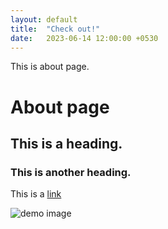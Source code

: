 ```yaml
---
layout: default
title:  "Check out!"
date:   2023-06-14 12:00:00 +0530
---
```

This is about page.

# About page

## This is a heading.

### This is another heading.

This is a [link](http://www.bineethk.github.io)

![demo image](/mysite/assets/images/smiley.jpg)

